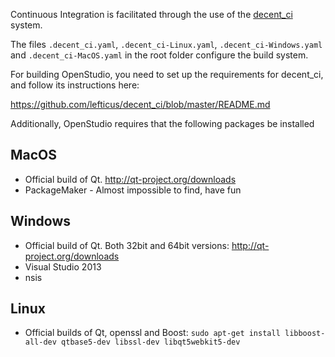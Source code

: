 Continuous Integration is facilitated through the use of the [decent_ci](https://github.com/lefticus/decent_ci) system.

The files `.decent_ci.yaml`, `.decent_ci-Linux.yaml`, `.decent_ci-Windows.yaml` and `.decent_ci-MacOS.yaml` in the root
folder configure the build system. 

For building OpenStudio, you need to set up the requirements for decent_ci, and follow its instructions here:

https://github.com/lefticus/decent_ci/blob/master/README.md

Additionally, OpenStudio requires that the following packages be installed

## MacOS

 * Official build of Qt. http://qt-project.org/downloads
 * PackageMaker - Almost impossible to find, have fun

## Windows

 * Official build of Qt. Both 32bit and 64bit versions: http://qt-project.org/downloads
 * Visual Studio 2013
 * nsis

## Linux 

 * Official builds of Qt, openssl and Boost: `sudo apt-get install libboost-all-dev qtbase5-dev libssl-dev libqt5webkit5-dev`
